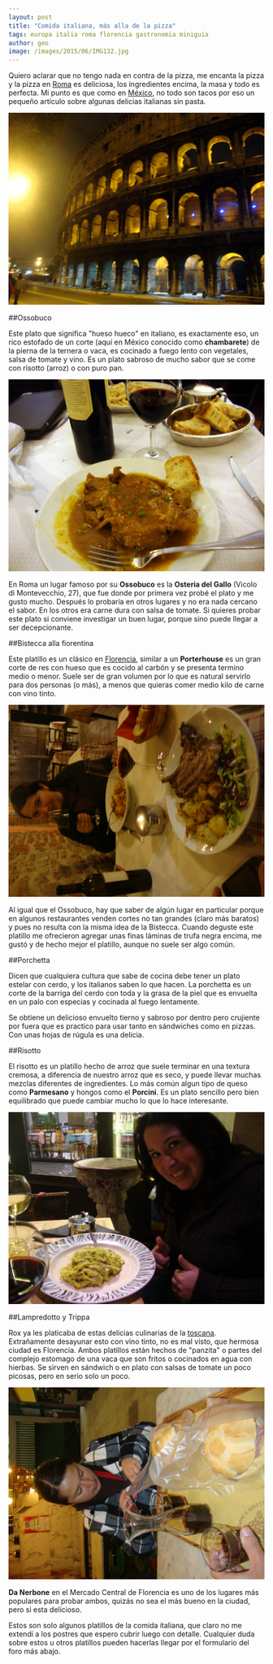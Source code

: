 ```yaml
---
layout: post
title: "Comida italiana, más alla de la pizza"
tags: europa italia roma florencia gastronomia miniguia
author: geo
image: /images/2015/06/IMG132.jpg
---
```

Quiero aclarar que no tengo nada en contra de la pizza, me encanta la pizza y la pizza en [Roma](/tag/roma) es deliciosa, los ingredientes encima, la masa y todo es perfecta. Mi punto es que como en [México](/tag/mexico), no todo son tacos por eso un pequeño artículo sobre algunas delicias italianas sin pasta.

![Caminando por el Coliseo da mucha hambre](/images/2015/06/DSC06113.JPG)

##Ossobuco

Este plato que significa "hueso hueco" en italiano, es exactamente eso, un rico estofado de un corte (aquí en México conocido como **chambarete**) de la pierna de la ternera o vaca, es cocinado a fuego lento con vegetales, salsa de tomate y vino. Es un plato sabroso de mucho sabor que se come con risotto (arroz) o con puro pan.

![Ossobuco en Roma](/images/2015/06/DSC06060.JPG)

En Roma un lugar famoso por su **Ossobuco** es la **Osteria del Gallo** (Vicolo di Montevecchio, 27), que fue donde por primera vez probé el plato y me gusto mucho. Después lo probaría en otros lugares y no era nada cercano el sabor. En los otros era carne dura con salsa de tomate. Si quieres probar este plato si conviene investigar un buen lugar, porque sino puede llegar a ser decepcionante.

##Bistecca alla fiorentina

Este platillo es un clásico en [Florencia](/tag/florencia), similar a un **Porterhouse** es un gran corte de res con hueso que es cocido al carbón y se presenta termino medio o menor. Suele ser de gran volumen por lo que es natural servirlo para dos personas (o más), a menos que quieras comer medio kilo de carne con vino tinto.

![Versión mini de Bistecca alla fiorentina](/images/2015/06/DSC06411.JPG)

Al igual que el Ossobuco, hay que saber de algún lugar en particular porque en algunos restaurantes venden cortes no tan grandes (claro más baratos) y pues no resulta con la misma idea de la Bistecca. Cuando deguste este platillo me ofrecieron agregar unas finas láminas de trufa negra encima, me gustó y de hecho mejor el platillo, aunque no suele ser algo común.

##Porchetta

Dicen que cualquiera cultura que sabe de cocina debe tener un plato estelar con cerdo, y los italianos saben lo que hacen. La porchetta es un corte de la barriga del cerdo con toda y la grasa de la piel que es envuelta en un palo con especias y cocinada al fuego lentamente.

Se obtiene un delicioso envuelto tierno y sabroso por dentro pero crujiente por fuera que es practico para usar tanto en sándwiches como en pizzas. Con unas hojas de rúgula es una delicia.

##Risotto

El risotto es un platillo hecho de arroz que suele terminar en una textura cremosa, a diferencia de nuestro arroz que es seco, y puede llevar muchas mezclas diferentes de ingredientes. Lo más común algun tipo de queso como **Parmesano** y hongos como el **Porcini**. Es un plato sencillo pero bien equilibrado que puede cambiar mucho lo que lo hace interesante.

![Imaginen que Rox me hizo caso y pidio risotto en lugar de pasta](/images/2015/06/DSC06611.JPG)

##Lampredotto y Trippa

Rox ya les platicaba de estas delicias culinarias de la [toscana](/florencia/). Extrañamente desayunar esto con vino tinto, no es mal visto, que hermosa ciudad es Florencia. Ambos platillos están hechos de "panzita" o partes del complejo estomago de una vaca que son fritos o cocinados en agua con hierbas. Se sirven en sándwich o en plato con salsas de tomate un poco picosas, pero en serio solo un poco.

![Sándwich de Lampredotto con Chianti](/images/2015/06/DSC06251.JPG)

**Da Nerbone** en el Mercado Central de Florencia es uno de los lugares más populares para probar ambos, quizás no sea el más bueno en la ciudad, pero si esta delicioso.

Estos son solo algunos platillos de la comida italiana, que claro no me extendí a los postres que espero cubrir luego con detalle. Cualquier duda sobre estos u otros platillos pueden hacerlas llegar por el formulario del foro más abajo.